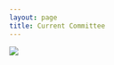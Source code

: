 ```yaml
---
layout: page
title: Current Committee
---
```


<div class="committee-pictures">
    <img src="{{ site.baseurl }}/assets/images/ExecutiveCommittee2022_new.png"/>
</div>
